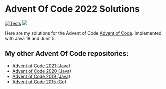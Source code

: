 # Advent Of Code 2022 Solutions

[![Tests](https://github.com/jerchende/advent-of-code-2022/actions/workflows/maven.yml/badge.svg)](https://github.com/jerchende/advent-of-code-2022/actions/workflows/maven.yml)
[![](https://img.shields.io/badge/stars%20⭐-4-yellow)](https://adventofcode.com/2022)

Here are my solutions for the Advent of Code [Advent of Code](https://adventofcode.com/2022). Implemented with Java 18 and Junit 5.

## My other Advent Of Code repositories:

* [Advent of Code 2021 (Java)](https://github.com/jerchende/advent-of-code-2021)
* [Advent of Code 2020 (Java)](https://github.com/jerchende/advent-of-code-2020)
* [Advent of Code 2019 (Java)](https://github.com/jerchende/advent-of-code-2019)
* [Advent of Code 2015 (Go)](https://github.com/jerchende/advent-of-code-2015)
 